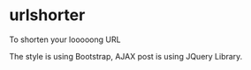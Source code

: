 # urlshorter
To shorten your looooong URL

The style is using Bootstrap, AJAX post is using JQuery Library.
